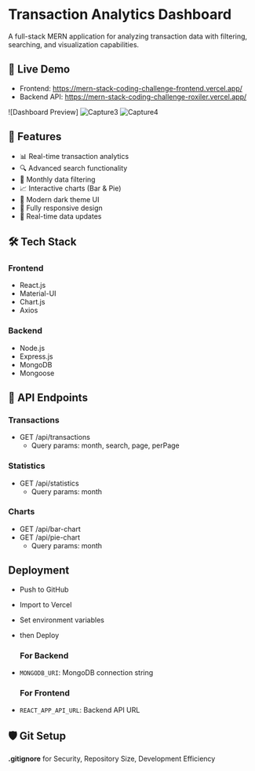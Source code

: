 # Transaction Analytics Dashboard

A full-stack MERN application for analyzing transaction data with filtering, searching, and visualization capabilities.

## 🚀 Live Demo

- Frontend: https://mern-stack-coding-challenge-frontend.vercel.app/
- Backend API: https://mern-stack-coding-challenge-roxiler.vercel.app/

![Dashboard Preview]
![Capture3](https://github.com/user-attachments/assets/6684d152-d233-46c7-9d7b-add7a71a4fa6)
![Capture4](https://github.com/user-attachments/assets/65217e39-2cba-4e1d-be38-86d45e215fae)


## 🌟 Features

- 📊 Real-time transaction analytics
- 🔍 Advanced search functionality
- 📅 Monthly data filtering
- 📈 Interactive charts (Bar & Pie)
- 🌙 Modern dark theme UI
- 📱 Fully responsive design
- 🔄 Real-time data updates

## 🛠️ Tech Stack

### Frontend
- React.js
- Material-UI
- Chart.js
- Axios

### Backend
- Node.js
- Express.js
- MongoDB
- Mongoose
## 🔌 API Endpoints

### Transactions
- GET /api/transactions
  - Query params: month, search, page, perPage

### Statistics
- GET /api/statistics
  - Query params: month

### Charts
- GET /api/bar-chart
- GET /api/pie-chart
  - Query params: month
## Deployment
- Push to GitHub
- Import to Vercel
- Set environment variables
- then Deploy

  ### For Backend
- `MONGODB_URI`: MongoDB connection string
  ### For Frontend
- `REACT_APP_API_URL`: Backend API URL
## 🛡️ Git Setup

 **.gitignore** for  Security, Repository Size, Development Efficiency
